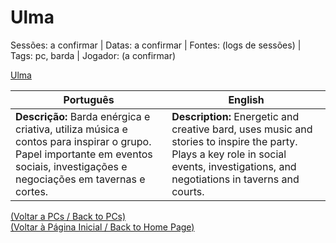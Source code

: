 
# Ulma

Sessões: a confirmar | Datas: a confirmar | Fontes: (logs de sessões) | Tags: pc, barda | Jogador: (a confirmar)

[Ulma](ulma.png)

| Português | English |
|-----------|---------|
| **Descrição:** Barda enérgica e criativa, utiliza música e contos para inspirar o grupo. Papel importante em eventos sociais, investigações e negociações em tavernas e cortes. | **Description:** Energetic and creative bard, uses music and stories to inspire the party. Plays a key role in social events, investigations, and negotiations in taverns and courts. |

[(Voltar a PCs / Back to PCs)](pcs.md)  
[(Voltar à Página Inicial / Back to Home Page)](home.md)

